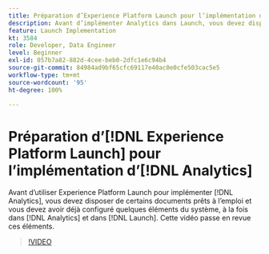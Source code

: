 ```yaml
---
title: Préparation d’Experience Platform Launch pour l’implémentation d’Analytics
description: Avant d’implémenter Analytics dans Launch, vous devez disposer de certains documents prêts à l’emploi et vous devez configurer quelques éléments du système, à la fois dans Analytics et dans Launch. Cette vidéo passe en revue ces éléments.
feature: Launch Implementation
kt: 3584
role: Developer, Data Engineer
level: Beginner
exl-id: 057b7a82-882d-4cee-beb0-2dfc1e6c94b4
source-git-commit: 84984ad9bf65cfc69117e40ac0e0cfe503cac5e5
workflow-type: tm+mt
source-wordcount: '95'
ht-degree: 100%

---
```


# Préparation d’[!DNL Experience Platform Launch] pour l’implémentation d’[!DNL Analytics]

Avant d’utiliser Experience Platform Launch pour implémenter [!DNL Analytics], vous devez disposer de certains documents prêts à l’emploi et vous devez avoir déjà configuré quelques éléments du système, à la fois dans [!DNL Analytics] et dans [!DNL Launch]. Cette vidéo passe en revue ces éléments.

>[!VIDEO](https://video.tv.adobe.com/v/28752/?quality=12&learn=on)
